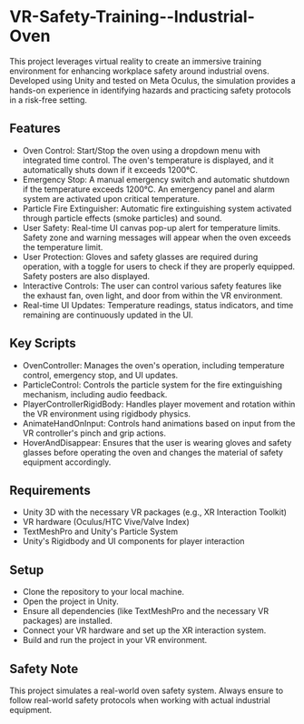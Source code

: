 # VR-Safety-Training--Industrial-Oven
This project leverages virtual reality to create an immersive training environment for enhancing workplace safety around industrial ovens. Developed using Unity and tested on Meta Oculus, the simulation provides a hands-on experience in identifying hazards and practicing safety protocols in a risk-free setting.
## Features
- Oven Control: Start/Stop the oven using a dropdown menu with integrated time control. The oven's temperature is displayed, and it automatically shuts down if it exceeds 1200°C.
- Emergency Stop: A manual emergency switch and automatic shutdown if the temperature exceeds 1200°C. An emergency panel and alarm system are activated upon critical temperature.
- Particle Fire Extinguisher: Automatic fire extinguishing system activated through particle effects (smoke particles) and sound.
- User Safety: Real-time UI canvas pop-up alert for temperature limits. Safety zone and warning messages will appear when the oven exceeds the temperature limit.
- User Protection: Gloves and safety glasses are required during operation, with a toggle for users to check if they are properly equipped. Safety posters are also displayed.
- Interactive Controls: The user can control various safety features like the exhaust fan, oven light, and door from within the VR environment.
- Real-time UI Updates: Temperature readings, status indicators, and time remaining are continuously updated in the UI.
## Key Scripts
- OvenController: Manages the oven's operation, including temperature control, emergency stop, and UI updates.
- ParticleControl: Controls the particle system for the fire extinguishing mechanism, including audio feedback.
- PlayerControllerRigidBody: Handles player movement and rotation within the VR environment using rigidbody physics.
- AnimateHandOnInput: Controls hand animations based on input from the VR controller's pinch and grip actions.
- HoverAndDisappear: Ensures that the user is wearing gloves and safety glasses before operating the oven and changes the material of safety equipment accordingly.
## Requirements
- Unity 3D with the necessary VR packages (e.g., XR Interaction Toolkit)
- VR hardware (Oculus/HTC Vive/Valve Index)
- TextMeshPro and Unity's Particle System
- Unity's Rigidbody and UI components for player interaction
## Setup
- Clone the repository to your local machine.
- Open the project in Unity.
- Ensure all dependencies (like TextMeshPro and the necessary VR packages) are installed.
- Connect your VR hardware and set up the XR interaction system.
- Build and run the project in your VR environment.
## Safety Note
This project simulates a real-world oven safety system. Always ensure to follow real-world safety protocols when working with actual industrial equipment.

